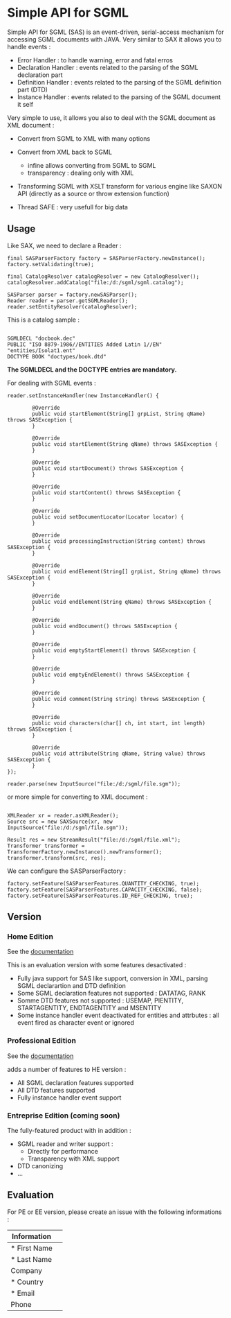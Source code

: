 # Simple API for SGML
Simple API for SGML (SAS) is an event-driven, serial-access mechanism for accessing SGML documents with JAVA.
Very similar to SAX it allows you to handle events :

- Error Handler : to handle warning, error and fatal erros
- Declaration Handler : events related to the parsing of the SGML declaration part
- Definition Handler : events related to the parsing of the SGML definition part (DTD)
- Instance Handler : events related to the parsing of the SGML document it self


Very simple to use, it allows you also to deal with the SGML document as XML document :

- Convert from SGML to XML with many options
- Convert from XML back to SGML
    - infine allows converting from SGML to SGML
    - transparency : dealing only with XML

- Transforming SGML with XSLT transform for various engine like SAXON API (directly as a source or throw extension function) 
- Thread SAFE : very usefull for big data


## Usage

Like SAX, we need to declare a Reader :  

```
final SASParserFactory factory = SASParserFactory.newInstance();
factory.setValidating(true);

final CatalogResolver catalogResolver = new CatalogResolver();
catalogResolver.addCatalog("file:/d:/sgml/sgml.catalog");

SASParser parser = factory.newSASParser();
Reader reader = parser.getSGMLReader();
reader.setEntityResolver(catalogResolver);

```

This is a catalog sample : 

```

SGMLDECL "docbook.dec"
PUBLIC "ISO 8879-1986//ENTITIES Added Latin 1//EN" "entities/Isolat1.ent"
DOCTYPE BOOK "doctypes/book.dtd"

```

**The SGMLDECL and the DOCTYPE entries are mandatory.**

For dealing with SGML events : 

```
reader.setInstanceHandler(new InstanceHandler() {
		
		@Override
		public void startElement(String[] grpList, String qName) throws SASException {
		}
		
		@Override
		public void startElement(String qName) throws SASException {
		}
		
		@Override
		public void startDocument() throws SASException {
		}
		
		@Override
		public void startContent() throws SASException {
		}
		
		@Override
		public void setDocumentLocator(Locator locator) {
		}
		
		@Override
		public void processingInstruction(String content) throws SASException {
		}
		
		@Override
		public void endElement(String[] grpList, String qName) throws SASException {
		}
		
		@Override
		public void endElement(String qName) throws SASException {
		}
		
		@Override
		public void endDocument() throws SASException {
		}
		
		@Override
		public void emptyStartElement() throws SASException {
		}
		
		@Override
		public void emptyEndElement() throws SASException {
		}
		
		@Override
		public void comment(String string) throws SASException {
		}
		
		@Override
		public void characters(char[] ch, int start, int length) throws SASException {
		}
		
		@Override
		public void attribute(String qName, String value) throws SASException {
		}
});
				
reader.parse(new InputSource("file:/d:/sgml/file.sgm"));

```

or more simple for converting to XML document : 

```

XMLReader xr = reader.asXMLReader();
Source src = new SAXSource(xr, new InputSource("file:/d:/sgml/file.sgm"));

Result res = new StreamResult("file:/d:/sgml/file.xml");
Transformer transformer = TransformerFactory.newInstance().newTransformer();
transformer.transform(src, res);

```

We can configure the SASParserFactory : 

```
factory.setFeature(SASParserFeatures.QUANTITY_CHECKING, true);
factory.setFeature(SASParserFeatures.CAPACITY_CHECKING, false);
factory.setFeature(SASParserFeatures.ID_REF_CHECKING, true);
```


## Version
### Home Edition 

See the [documentation](https://hamdikarray.github.io/simple-api-for-sgml-dist/docs/he/apidocs/index.html)

This is an evaluation version with some features desactivated : 
- Fully java support for SAS like support, conversion in XML, parsing SGML declarartion and DTD definition  
- Some SGML declaration features not supported : DATATAG, RANK
- Somme DTD features not supported : USEMAP, PIENTITY, STARTAGENTITY, ENDTAGENTITY and MSENTITY
- Some instance handler event deactivated for entities and attrbutes : all event fired as character event or ignored 

### Professional Edition 

See the [documentation](https://hamdikarray.github.io/simple-api-for-sgml-dist/docs/pe/apidocs/index.html)

adds a number of features to HE version : 
- All SGML declaration features supported
- All DTD features supported
- Fully instance handler event support 

### Entreprise Edition (coming soon) 
The fully-featured product with in addition : 
- SGML reader and writer support : 
  - Directly for performance 
  - Transparency with XML support
- DTD canonizing
- ...

## Evaluation
For PE or EE version, please create an issue with the following informations : 

|Information   | |
|---|---|
| * First Name   | |
| * Last Name  	  | |
|  Company | |
|  * Country  	 | |
|  * Email | |
|  Phone | |